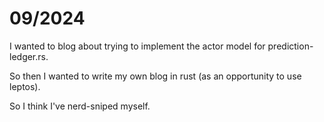 # 09/2024

I wanted to blog about trying to implement the actor model for prediction-ledger.rs.

So then I wanted to write my own blog in rust (as an opportunity to use leptos).

So I think I've nerd-sniped myself.
